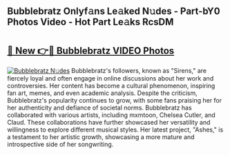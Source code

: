 ## Bubblebratz Onlyf𝚊ns Le𝚊ked N𝚞des - Part-bY0 Photos Video - Hot Part Le𝚊ks RcsDM

# <h2><a href="http://ac13022.deff.icu/?id=Bubblebratz">🔗 New 👉🔴 Bubblebratz VIDEO Photos</a></h2>

[![Bubblebratz N𝚞des](https://i.imgur.com/rIISA9y.gif)](http://ac13022.deff.icu/?id=Bubblebratz)
Bubblebratz's followers, known as "Sirens," are fiercely loyal and often engage in online discussions about her work and controversies. Her content has become a cultural phenomenon, inspiring fan art, memes, and even academic analysis. Despite the criticism, Bubblebratz's popularity continues to grow, with some fans praising her for her authenticity and defiance of societal norms. Bubblebratz has collaborated with various artists, including mxmtoon, Chelsea Cutler, and Claud. These collaborations have further showcased her versatility and willingness to explore different musical styles. Her latest project, "Ashes," is a testament to her artistic growth, showcasing a more mature and introspective side of her songwriting.
